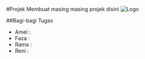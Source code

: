 #Projek
Membuat masing masing projek disini
![Logo]()

##Bagi-bagi Tugas
- Amel :
- Faza :
- Rama : 
- Reni : 
